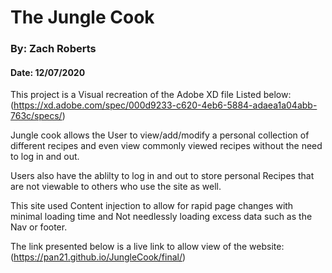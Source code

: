 # The Jungle Cook
### By: Zach Roberts
#### Date: 12/07/2020


This project is a Visual recreation of the Adobe XD file Listed below: 
(https://xd.adobe.com/spec/000d9233-c620-4eb6-5884-adaea1a04abb-763c/specs/)

Jungle cook allows the User to view/add/modify a personal collection of different recipes and even
view commonly viewed recipes without the need to log in and out.

Users also have the ablilty to log in and out to store personal Recipes that are
not viewable to others who use the site as well.

This site used Content injection to allow for rapid page changes with minimal loading time and
Not needlessly loading excess data such as the Nav or footer.

The link presented below is a live link to allow view of the website: 
(https://pan21.github.io/JungleCook/final/)

